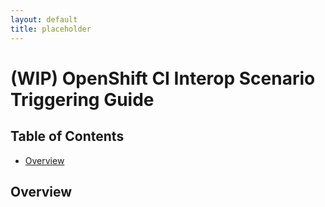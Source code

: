 ```yaml
---
layout: default
title: placeholder
---
```


# (WIP) OpenShift CI Interop Scenario Triggering Guide<!-- omit from toc -->

## Table of Contents<!-- omit from toc -->
- [Overview](#overview)

## Overview